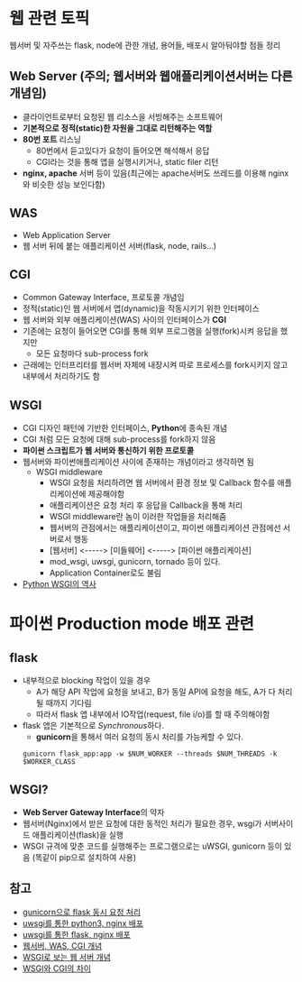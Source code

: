 # 웹 관련 토픽

웹서버 및 자주쓰는 flask, node에 관한 개념, 용어들, 배포시 알아둬야할 점들 정리

## Web Server (주의; 웹서버와 웹애플리케이션서버는 다른 개념임)
- 클라이언트로부터 요청된 웹 리소스을 서빙해주는 소프트웨어
- **기본적으로 정적(static)한 자원을 그대로 리턴해주는 역할**
- **80번 포트** 리스닝
  - 80번에서 듣고있다가 요청이 들어오면 해석해서 응답
  - CGI라는 것을 통해 앱을 실행시키거나, static filer 리턴
- **nginx, apache** 서버 등이 있음(최근에는 apache서버도 쓰레드를 이용해 nginx와 비슷한 성능 보인다함)

## WAS
- Web Application Server
- 웹 서버 뒤에 붙는 애플리케이션 서버(flask, node, rails...)

## CGI
- Common Gateway Interface, 프로토콜 개념임
- 정적(static)인 웹 서버에서 앱(dynamic)을 작동시키기 위한 인터페이스
- 웹 서버와 외부 애플리케이션(WAS) 사이의 인터페이스가 **CGI**
- 기존에는 요청이 들어오면 CGI를 통해 외부 프로그램을 실행(fork)시켜 응답을 했지만
  - 모든 요청마다 sub-process fork
- 근래에는 인터프리터를 웹서버 자체에 내장시켜 따로 프로세스를 fork시키지 않고 내부에서 처리하기도 함

## WSGI
- CGI 디자인 패턴에 기반한 인터페이스, **Python**에 종속된 개념
- CGI 처럼 모든 요청에 대해 sub-process를 fork하지 않음
- **파이썬 스크립트가 웹 서버와 통신하기 위한 프로토콜**
- 웹서버와 파이썬애플리케이션 사이에 존재하는 개념이라고 생각하면 됨
  - WSGI middleware
    - WSGI 요청을 처리하려면 웹 서버에서 환경 정보 및 Callback 함수를 애플리케이션에 제공해야함
    - 애플리케이션은 요청 처리 후 응답을 Callback을 통해 처리
    - WSGI middleware란 놈이 이러한 작업들을 처리해줌
    - 웹서버의 관점에서는 애플리케이션이고, 파이썬 애플리케이션 관점에선 서버로서 행동
    - [웹서버] <-----> [미들웨어] <-----> [파이썬 애플리케이션]
    - mod_wsgi, uwsgi, gunicorn, tornado 등이 있다.
    - Application Container로도 불림
- [Python WSGI의 역사](https://blog.appdynamics.com/engineering/an-introduction-to-python-wsgi-servers-part-1/)

# 파이썬 Production mode 배포 관련

## flask 
- 내부적으로 blocking 작업이 있을 경우
  - A가 해당 API 작업에 요청을 보내고, B가 동일 API에 요청을 해도, A가 다 처리 될 때까지 기다림
  - 따라서 flask 앱 내부에서 IO작업(request, file i/o)를 할 때 주의해야함
- flask 앱은 기본적으로 *Synchronous*하다.
  - **gunicorn**을 통해서 여러 요청의 동시 처리를 가능케할 수 있다.
  ```
  gunicorn flask_app:app -w $NUM_WORKER --threads $NUM_THREADS -k $WORKER_CLASS
  ```

## WSGI?
- **Web Server Gateway Interface**의 약자
- 웹서버(Nginx)에서 받은 요청에 대한 동적인 처리가 필요한 경우, 
  wsgi가 서버사이드 애플리케이션(flask)을 실행
- WSGI 규격에 맞춘 코드를 실행해주는 프로그램으로는 uWSGI, gunicorn 등이 있음 (똑같이 pip으로 설치하여 사용)

## 참고
- [gunicorn으로 flask 동시 요청 처리](https://winterj.me/flask-concurrency-test/)
- [uwsgi를 통한 python3, nginx 배포](https://mango-tree.github.io/2017/03/27/uWSGI-%EC%99%80-Python3%EC%9D%84-%EC%9D%B4%EC%9A%A9%ED%95%98%EC%97%AC-Nginx%EB%A1%9C-%EB%B0%B0%ED%8F%AC%ED%95%98%EA%B8%B0/)
- [uwsgi를 통한 flask, nginx 배포](https://cjh5414.github.io/flask-uwsgi-nginx/)
- [웹서버, WAS, CGI 개념](http://khanrc.tistory.com/entry/%EC%9B%B9%EC%84%9C%EB%B2%84-WAS-CGI) 
- [WSGI로 보는 웹 서버 개념](http://khanrc.tistory.com/entry/WSGI%EB%A1%9C-%EB%B3%B4%EB%8A%94-%EC%9B%B9-%EC%84%9C%EB%B2%84%EC%9D%98-%EA%B0%9C%EB%85%90)
- [WSGI와 CGI의 차이](http://khanrc.tistory.com/entry/WSGI%EC%99%80-CGI%EC%9D%98-%EC%B0%A8%EC%9D%B4)
